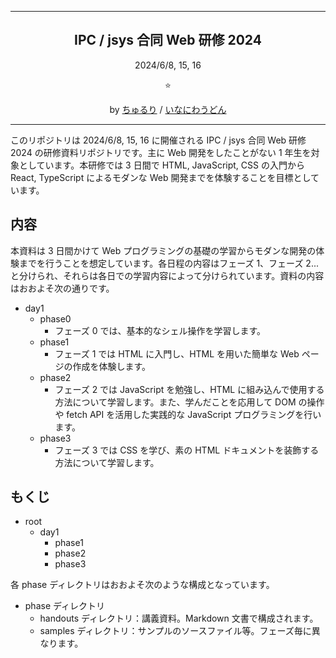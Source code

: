 <hr>
<h2 align="center">IPC  / jsys 合同 Web 研修 2024</h2>
<p align="center">2024/6/8, 15, 16</p>
<p align="center">⭐️</p>
<p align="center">by <a  href="https://x.com/chururi_">ちゅるり</a> / <a href="https://x.com/kyoto_inaniwa">いなにわうどん</a></p>
<hr>
  
  
このリポジトリは 2024/6/8, 15, 16 に開催される IPC / jsys 合同 Web 研修 2024 の研修資料リポジトリです。主に Web 開発をしたことがない 1 年生を対象としています。本研修では 3 日間で HTML, JavaScript, CSS の入門から React, TypeScript によるモダンな Web 開発までを体験することを目標としています。

## 内容
本資料は 3 日間かけて Web プログラミングの基礎の学習からモダンな開発の体験までを行うことを想定しています。各日程の内容はフェーズ 1、フェーズ 2...と分けられ、それらは各日での学習内容によって分けられています。資料の内容はおおよそ次の通りです。

- day1
  - phase0
    - フェーズ 0 では、基本的なシェル操作を学習します。
  - phase1
    - フェーズ 1 では HTML に入門し、HTML を用いた簡単な Web ページの作成を体験します。
  - phase2
    - フェーズ 2 では JavaScript を勉強し、HTML に組み込んで使用する方法について学習します。また、学んだことを応用して DOM の操作や fetch API を活用した実践的な JavaScript プログラミングを行います。
  - phase3
    - フェーズ 3 では CSS を学び、素の HTML ドキュメントを装飾する方法について学習します。

## もくじ
- root
  - day1
    - phase1
    - phase2
    - phase3

各 phase ディレクトリはおおよそ次のような構成となっています。
- phase ディレクトリ
  - handouts ディレクトリ：講義資料。Markdown 文書で構成されます。
  - samples ディレクトリ：サンプルのソースファイル等。フェーズ毎に異なります。
